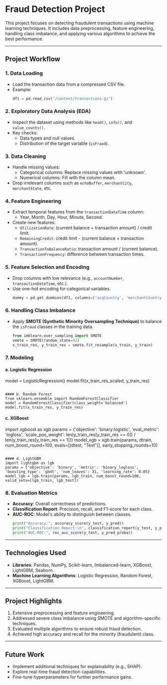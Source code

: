 # Fraud Detection Project

This project focuses on detecting fraudulent transactions using machine learning techniques. It includes data preprocessing, feature engineering, handling class imbalance, and applying various algorithms to achieve the best performance.

---

## **Project Workflow**

### 1. **Data Loading**
- Load the transaction data from a compressed CSV file.
- Example:
  ```python
  df1 = pd.read_csv("/content/transactions.gz")
  ```

### 2. **Exploratory Data Analysis (EDA)**
- Inspect the dataset using methods like `head()`, `info()`, and `value_counts()`.
- Key checks:
  - Data types and null values.
  - Distribution of the target variable (`isFraud`).

### 3. **Data Cleaning**
- Handle missing values:
  - Categorical columns: Replace missing values with 'unknown'.
  - Numerical columns: Fill with the column mean.
- Drop irrelevant columns such as `echoBuffer`, `merchantCity`, `merchantState`, etc.

### 4. **Feature Engineering**
- Extract temporal features from the `transactionDateTime` column:
  - Year, Month, Day, Hour, Minute, Second.
- Create new features:
  - `UtilizationRate`: (current balance + transaction amount) / credit limit.
  - `RemainingCredit`: credit limit - (current balance + transaction amount).
  - `TransactionToBalanceRatio`: transaction amount / (current balance).
  - `TransactionFrequency`: difference between transaction times.

### 5. **Feature Selection and Encoding**
- Drop columns with low relevance (e.g., `accountNumber`, `transactionDateTime`, etc.).
- Use one-hot encoding for categorical variables.
  ```python
  dummy = pd.get_dummies(df1, columns=['acqCountry', 'merchantCountryCode', 'merchantCategoryCode', 'transactionType'], drop_first=True)
  ```

### 6. **Handling Class Imbalance**
- Apply **SMOTE (Synthetic Minority Oversampling Technique)** to balance the `isFraud` classes in the training data.
  ```python
  from imblearn.over_sampling import SMOTE
  smote = SMOTE(random_state=42)
  x_train_res, y_train_res = smote.fit_resample(x_train, y_train)
  ```

### 7. **Modeling**
#### a. Logistic Regression
  model = LogisticRegression()
  model.fit(x_train_res_scaled, y_train_res)
  ```

#### b. Random Forest
  from sklearn.ensemble import RandomForestClassifier
  model = RandomForestClassifier(class_weight='balanced')
  model.fit(x_train_res, y_train_res)
  ```

#### c. XGBoost
  import xgboost as xgb
  params = {'objective': 'binary:logistic', 'eval_metric': 'logloss', 'scale_pos_weight': len(y_train_res[y_train_res == 0]) / len(y_train_res[y_train_res == 1])}
  model_xgb = xgb.train(params, dtrain, num_boost_round=100, evals=[(dtest, "Test")], early_stopping_rounds=10)
  ```

#### d. LightGBM
  import lightgbm as lgb
  params = {'objective': 'binary', 'metric': 'binary_logloss', 'boosting_type': 'gbdt', 'num_leaves': 31, 'learning_rate': 0.05}
  model_lgb = lgb.train(params, lgb_train, num_boost_round=100, valid_sets=[lgb_train, lgb_test])
  ```

### 8. **Evaluation Metrics**
- **Accuracy**: Overall correctness of predictions.
- **Classification Report**: Precision, recall, and F1-score for each class.
- **AUC-ROC**: Model's ability to distinguish between classes.
  ```python
  print("Accuracy:", accuracy_score(y_test, y_pred))
  print("Classification Report:\n", classification_report(y_test, y_pred))
  print("AUC-ROC:", roc_auc_score(y_test, y_pred_proba))
  ```

---

## **Technologies Used**
- **Libraries**: Pandas, NumPy, Scikit-learn, Imbalanced-learn, XGBoost, LightGBM, Seaborn.
- **Machine Learning Algorithms**: Logistic Regression, Random Forest, XGBoost, LightGBM.

---

## **Project Highlights**
1. Extensive preprocessing and feature engineering.
2. Addressed severe class imbalance using SMOTE and algorithm-specific techniques.
3. Evaluated multiple algorithms to ensure robust fraud detection.
4. Achieved high accuracy and recall for the minority (fraudulent) class.

---

## **Future Work**
- Implement additional techniques for explainability (e.g., SHAP).
- Explore real-time fraud detection capabilities.
- Fine-tune hyperparameters for further performance gains.

